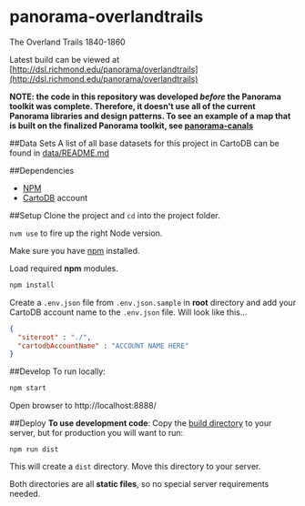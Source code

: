 # panorama-overlandtrails
The Overland Trails 1840-1860

Latest build can be viewed at [http://dsl.richmond.edu/panorama/overlandtrails](http://dsl.richmond.edu/panorama/overlandtrails)

**NOTE: the code in this repository was developed _before_ the Panorama toolkit was complete. Therefore, it doesn't use all of the current Panorama libraries and design patterns. To see an example of a map that is built on the finalized Panorama toolkit, see [panorama-canals](https://github.com/americanpanorama/panorama-canals)**

##Data Sets
A list of all base datasets for this project in CartoDB can be found in [data/README.md](data/README.md)

##Dependencies
* [NPM](https://www.npmjs.com/)
* [CartoDB](https://cartodb.com/) account

##Setup
Clone the project and `cd` into the project folder.

`nvm use` to fire up the right Node version.

Make sure you have [npm](https://www.npmjs.com/) installed.

Load required **npm** modules.
```bash
npm install
```

Create a `.env.json` file from `.env.json.sample` in **root** directory and add your CartoDB account name to the `.env.json` file. Will look like this...
```json
{
  "siteroot" : "./",
  "cartodbAccountName" : "ACCOUNT NAME HERE"
}
```

##Develop
To run locally:
```bash
npm start
```

Open browser to http://localhost:8888/

##Deploy
**To use development code**: Copy the [build directory](./build) to your server, but for production you will want to run:
```
npm run dist
```

This will create a `dist` directory. Move this directory to your server.

Both directories are all **static files**, so no special server requirements needed.

